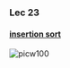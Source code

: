 ### Lec 23

#### [insertion sort](http://en.wikipedia.org/wiki/Insertion_sort)
![picw100](http://upload.wikimedia.org/wikipedia/commons/0/0f/Insertion-sort-example-300px.gif)



